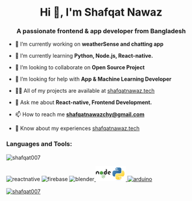 <h1 align="center">Hi 👋, I'm Shafqat Nawaz</h1>
<h3 align="center">A passionate frontend & app developer from Bangladesh</h3>

- 🔭 I’m currently working on **weatherSense and chatting app**

- 🌱 I’m currently learning **Python, Node.js, React-native.**

- 👯 I’m looking to collaborate on **Open Source Project**

- 🤝 I’m looking for help with **App & Machine Learning Developer**

- 👨‍💻 All of my projects are available at [shafqatnawaz.tech](shafqatnawaz.tech)

- 💬 Ask me about **React-native, Frontend Development.**

- 📫 How to reach me **shafqatnawazchy@gmail.com**

- 📄 Know about my experiences [shafqatnawaz.tech](shafqatnawaz.tech)




<h3 align="left">Languages and Tools:</h3>
<img align="center" src="https://github-readme-stats.vercel.app/api/top-langs?username=shafqat007&show_icons=true&locale=en&layout=compact" alt="shafqat007" />
<p align="left">  <img src="https://reactnative.dev/img/header_logo.svg" alt="reactnative" width="40" height="40"/> <img src="https://www.vectorlogo.zone/logos/firebase/firebase-icon.svg" alt="firebase" width="40" height="40"/> </a> 
<img src="https://download.blender.org/branding/community/blender_community_badge_white.svg" alt="blender" width="40" height="40"/><a href="https://scikit-learn.org/" target="_blank" rel="noreferrer"><a href="https://developer.android.com" target="_blank" rel="noreferrer"> </a> <a href="https://www.arduino.cc/" target="_blank" rel="noreferrer"> <img src="https://raw.githubusercontent.com/devicons/devicon/master/icons/nodejs/nodejs-original-wordmark.svg" alt="nodejs" width="40" height="40"/><img src="https://raw.githubusercontent.com/devicons/devicon/master/icons/python/python-original.svg" alt="python" width="40" height="40"/>
  <img src="https://cdn.worldvectorlogo.com/logos/arduino-1.svg" alt="arduino" width="40" height="40"/> </a> <a href="https://www.blender.org/" target="_blank" rel="noreferrer">  </a> <a href="https://www.w3schools.com/cpp/" target="_blank" rel="noreferrer"> </p>

<p><img align="center" src="https://github-readme-streak-stats.herokuapp.com/?user=shafqat007&" alt="shafqat007" /></p>

<p></p>
